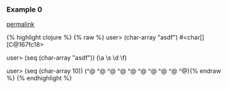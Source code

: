 ### Example 0
[permalink](#example-0)

{% highlight clojure %}
{% raw %}
user> (char-array "asdf")
#<char[] [C@167fc18>

user> (seq (char-array "asdf"))
(\a \s \d \f)

user> (seq (char-array 10))
(\^@ \^@ \^@ \^@ \^@ \^@ \^@ \^@ \^@ \^@){% endraw %}
{% endhighlight %}


